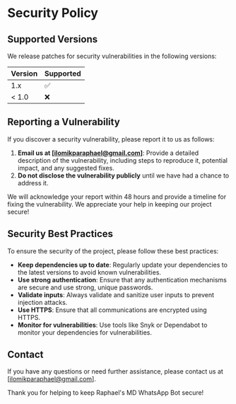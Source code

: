 # Security Policy

## Supported Versions

We release patches for security vulnerabilities in the following versions:

| Version | Supported          |
| ------- | ------------------ |
| 1.x     | :white_check_mark: |
| < 1.0   | :x:                |

## Reporting a Vulnerability

If you discover a security vulnerability, please report it to us as follows:

1. **Email us at [ilomikparaphael@gmail.com]**: Provide a detailed description of the vulnerability, including steps to reproduce it, potential impact, and any suggested fixes.
2. **Do not disclose the vulnerability publicly** until we have had a chance to address it.

We will acknowledge your report within 48 hours and provide a timeline for fixing the vulnerability. We appreciate your help in keeping our project secure!

## Security Best Practices

To ensure the security of the project, please follow these best practices:

- **Keep dependencies up to date**: Regularly update your dependencies to the latest versions to avoid known vulnerabilities.
- **Use strong authentication**: Ensure that any authentication mechanisms are secure and use strong, unique passwords.
- **Validate inputs**: Always validate and sanitize user inputs to prevent injection attacks.
- **Use HTTPS**: Ensure that all communications are encrypted using HTTPS.
- **Monitor for vulnerabilities**: Use tools like Snyk or Dependabot to monitor your dependencies for vulnerabilities.

## Contact

If you have any questions or need further assistance, please contact us at [ilomikparaphael@gmail.com].

Thank you for helping to keep Raphael's MD WhatsApp Bot secure!
